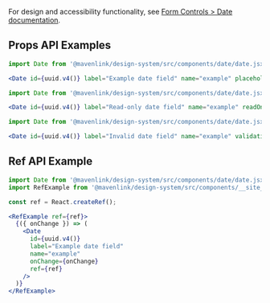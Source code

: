For design and accessibility functionality, see [Form Controls > Date documentation](https://www.notion.so/Date-eb1b5fc8ce324cc39eaaa28772d055da).

## Props API Examples

```jsx
import Date from '@mavenlink/design-system/src/components/date/date.jsx';

<Date id={uuid.v4()} label="Example date field" name="example" placeholder="YYYY-MM-DD" required />
```

```jsx
import Date from '@mavenlink/design-system/src/components/date/date.jsx';

<Date id={uuid.v4()} label="Read-only date field" name="example" readOnly value="2020-06-06" />
```

```jsx
import Date from '@mavenlink/design-system/src/components/date/date.jsx';

<Date id={uuid.v4()} label="Invalid date field" name="example" validationMessage="There is something wrong." />
```

## Ref API Example

```jsx
import Date from '@mavenlink/design-system/src/components/date/date.jsx';
import RefExample from '@mavenlink/design-system/src/components/__site__/ref-example/ref-example.jsx';

const ref = React.createRef();

<RefExample ref={ref}>
  {({ onChange }) => (
    <Date
      id={uuid.v4()} 
      label="Example date field" 
      name="example" 
      onChange={onChange} 
      ref={ref}
    />
  )}
</RefExample>
```

